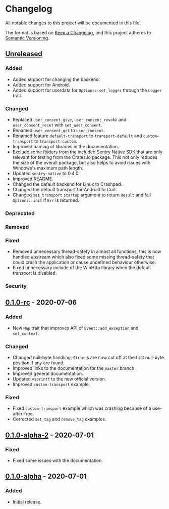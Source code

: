 # Changelog

All notable changes to this project will be documented in this file.

The format is based on [Keep a Changelog](https://keepachangelog.com/en/1.0.0/),
and this project adheres to
[Semantic Versioning](https://semver.org/spec/v2.0.0.html).

## [Unreleased]

### Added

- Added support for changing the backend.
- Added support for Android.
- Added support for userdata for `Options::set_logger` through the `Logger`
  trait.

### Changed

- Replaced `user_consent_give`, `user_consent_revoke` and `user_consent_reset`
  with `set_user_consent`.
- Renamed `user_consent_get` to `user_consent`.
- Renamed feature `default-transport` to `transport-default` and
  `custom-transport` to `transport-custom`.
- Improved naming of libraries in the documentation.
- Exclude some folders from the included Sentry Native SDK that are only
  relevant for testing from the Crates.io package. This not only reduces the
  size of the overall package, but also helps to avoid issues with Windows's
  maximum path length.
- Updated `sentry-native` to 0.4.0.
- Improved README.
- Changed the default backend for Linux to Crashpad.
- Changed the default transport for Android to Curl.
- Changed `set_transport` `startup` argument to return `Result` and fail
  `Options::init` if `Err` is returned.

### Deprecated

### Removed

### Fixed

- Removed unnecessary thread-safety in almost all functions, this is now handled
  upstream which also fixed some missing thread-safety that could crash the
  application or cause undefined behaviour otherwise.
- Fixed unnecessary include of the WinHttp library when the default transport is
  disabled.

### Security

## [0.1.0-rc] - 2020-07-06

### Added

- New `Map` trait that improves API of `Event::add_exception` and `set_context`.

### Changed

- Changed null-byte handling, `String`s are now cut off at the first null-byte
  position if any are found.
- Improved links to the documentation for the `master` branch.
- Improved general documentation.
- Updated `vsprintf` to the new official version.
- Improved `custom-transport` example.

### Fixed

- Fixed `custom-transport` example which was crashing because of a
  use-after-free.
- Corrected `set_tag` and `remove_tag` examples.

## [0.1.0-alpha-2] - 2020-07-01

### Fixed

- Fixed some issues with the documentation.

## [0.1.0-alpha] - 2020-07-01

### Added

- Initial release.

[unreleased]:
  https://github.com/daxpedda/sentry-contrib-native/compare/v0.1.0-rc...HEAD
[0.1.0-rc]:
  https://github.com/daxpedda/sentry-contrib-native/releases/tag/v0.1.0-rc
[0.1.0-alpha-2]:
  https://github.com/daxpedda/sentry-contrib-native/releases/tag/v0.1.0-alpha-2
[0.1.0-alpha]:
  https://github.com/daxpedda/sentry-contrib-native/releases/tag/v0.1.0-alpha
